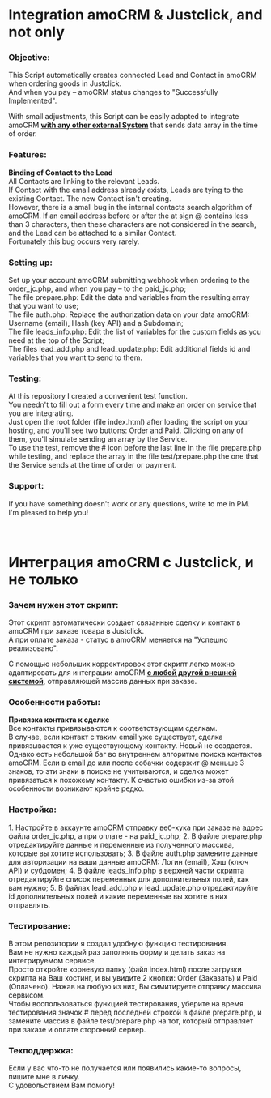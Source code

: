 <h1>Integration amoCRM & Justclick, and not only</h1>

<h3>Objective:</h3>

This Script automatically creates connected Lead and Contact in amoCRM when ordering goods in Justclick.
<br/>And when you pay – amoCRM status changes to "Successfully Implemented".

With small adjustments, this Script can be easily adapted to integrate amoCRM <b><u>with any other external System</u></b> that sends data array in the time of order.

<h3>Features:</h3>

<b>Binding of Contact to the Lead</b>
<br/>All Contacts are linking to the relevant Leads.
<br/>If Contact with the email address already exists, Leads are tying to the existing Contact. The new Contact isn't creating.
<br/>However, there is a small bug in the internal contacts search algorithm of amoCRM. If an email address before or after the at sign @ contains less than 3 characters, then these characters are not considered in the search, and the Lead can be attached to a similar Contact. <br/>Fortunately this bug occurs very rarely.

<h3>Setting up:</h3>

Set up your account amoCRM submitting webhook when ordering to the order_jc.php, and when you pay – to the paid_jc.php;
<br/>The file prepare.php: Edit the data and variables from the resulting array that you want to use;
<br/>The file auth.php: Replace the authorization data on your data amoCRM: Username (email), Hash (key API) and a Subdomain;
<br/>The file leads_info.php: Edit the list of variables for the custom fields as you need at the top of the Script;
<br/>The files lead_add.php and lead_update.php: Edit additional fields id and variables that you want to send to them.

<h3>Testing:</h3>

At this repository I created a convenient test function.
<br/>You needn't to fill out a form every time and make an order on service that you are integrating.
<br/>Just open the root folder (file index.html) after loading the script on your hosting, and you'll see two buttons: Order and Paid. Clicking on any of them, you'll simulate sending an array by the Service.
<br/>To use the test, remove the # icon before the last line in the file prepare.php while testing, and replace the array in the file test/prepare.php the one that the Service sends at the time of order or payment.

<h3>Support:</h3>

If you have something doesn't work or any questions, write to me in PM.
<br>I'm pleased to help you!
<br/><br/><br/>


<h1>Интеграция amoCRM с Justclick, и не только</h1>

<h3>Зачем нужен этот скрипт:</h3>
Этот скрипт автоматически создает связанные сделку и контакт в amoCRM при заказе товара в Justclick.
<br>А при оплате заказа - статус в amoCRM меняется на "Успешно реализовано".

С помощью небольших корректировок этот скрипт легко можно адаптировать для интеграции amoCRM <b><u>с любой другой внешней системой</u></b>, отправляющей массив данных при заказе.

<h3>Особенности работы:</h3>
<b>Привязка контакта к сделке</b>
<br>Все контакты привязываются к соответствующим сделкам.
<br>В случае, если контакт с таким email уже существует, сделка привязывается к уже существующему контакту. Новый не создается.
<br>Однако есть небольшой баг во внутреннем алгоритме поиска контактов amoCRM. Если в email до или после собачки содержит @ меньше 3 знаков, то эти знаки в поиске не учитываются, и сделка может привязаться к похожему контакту. К счастью ошибки из-за этой особенности возникают крайне редко.

<h3>Настройка:</h3>
1. Настройте в аккаунте amoCRM отправку веб-хука при заказе на адрес файла order_jc.php, а при оплате - на paid_jc.php;
2. В файле prepare.php отредактируйте данные и переменные из полученного массива, которые вы хотите использовать;
3. В файле auth.php замените данные для авторизации на ваши данные amoCRM: Логин (email), Хэш (ключ API) и субдомен;
4. В файле leads_info.php в верхней части скрипта отредактируйте список переменных для дополнительных полей, как вам нужно;
5. В файлах lead_add.php и lead_update.php отредактируйте id дополнительных полей и какие переменные вы хотите в них отправлять.

<h3>Тестирование:</h3>
В этом репозитории я создал удобную функцию тестирования. 
<br>Вам не нужно каждый раз заполнять форму и делать заказ на интегрируемом сервисе. 
<br>Просто откройте корневую папку (файл index.html) после загрузки скрипта на Ваш хостинг, и вы увидите 2 кнопки: Order (Заказать) и Paid (Оплачено). Нажав на любую из них, Вы симитируете отправку массива сервисом.
<br>Чтобы воспользоваться функцией тестирования, уберите на время тестирования значок # перед последней строкой в файле prepare.php, и замените массив в файле test/prepare.php на тот, который отправляет при заказе и оплате сторонний сервер.

<h3>Техподдержка:</h3>
Если у вас что-то не получается или появились какие-то вопросы, пишите мне в личку. 
<br>С удовольствием Вам помогу!
